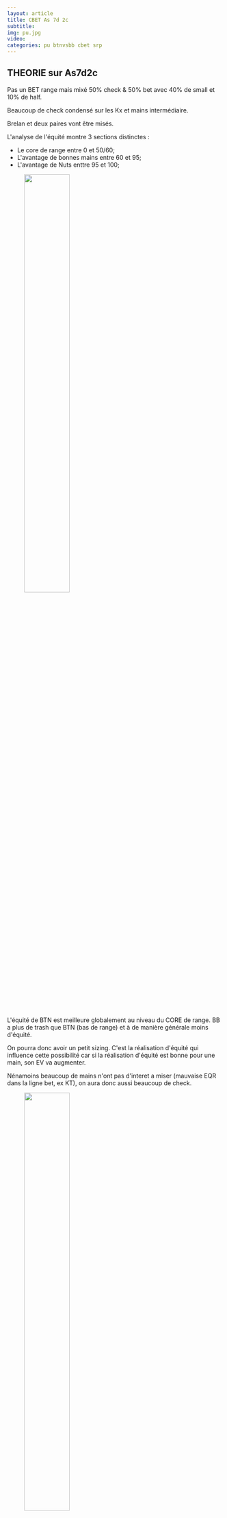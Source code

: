 ```yaml
---
layout: article
title: CBET As 7d 2c
subtitle: 
img: pu.jpg
video: 
categories: pu btnvsbb cbet srp
---
```


<div class="body">

  <h2>THEORIE sur As7d2c</h2>

  <p>Pas un BET range mais mixé <span>50% check & 50% bet</span> avec <span>40% de small et 10% de half</span>.</p>

  <p>Beaucoup de check condensé sur les Kx et mains intermédiaire.</p>

  <p>Brelan et deux paires vont être misés.</p>

  <p>L'analyse de l'équité montre 3 sections distinctes : </p>

  <ul>
    <li>Le <span>core de range</span> entre 0 et 50/60;</li>
    <li><span>L'avantage de bonnes mains</span> entre 60 et 95;</li>
    <li><span>L'avantage de Nuts</span> enttre 95 et 100;</li>
  </ul>

  <figure class="image-center">
    <img src="/blog/img/2024-02-04-eq.png" style="width: 50%; heigth: 50%">
  </figure>

  <p>L'équité de BTN est meilleure globalement au niveau du CORE de range. BB a plus de trash que BTN (bas de range) et à de manière générale moins d'équité.</p>

  <p>On pourra donc avoir <span>un petit sizing</span>. C'est la réalisation d'équité qui influence cette possibilité car si la <span>réalisation d'équité</span> est bonne pour une main, son EV va augmenter.</p>

  <p>Nénamoins beaucoup de mains n'ont pas d'interet a miser (mauvaise EQR dans la ligne bet, ex KT), on aura donc aussi <span>beaucoup de check</span>.</p>

  <figure class="image-center">
    <img src="/blog/img/2024-02-04-core.png" style="width: 50%; heigth: 50%">
  </figure>

  <p>Le fait d'avoir un gros avantage de bonnes mains (plus d'As) nous permettra d'avoir <span>un sizing half</span>.</p>

  <figure class="image-center">
    <img src="/blog/img/2024-02-04-top.png" style="width: 50%; heigth: 50%">
  </figure>

  <p>Il n'y a pas vraiment d'avantage de Nuts et donc <span>pas de gros sizing</span>.</p>
  
</div>
